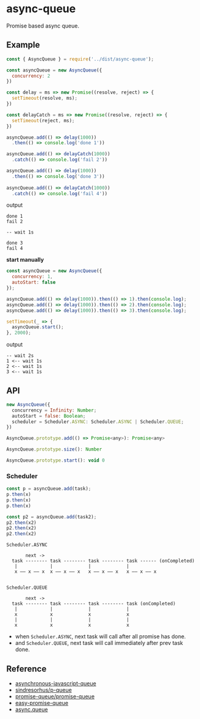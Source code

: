 async-queue
===========
Promise based async queue.


## Example
```js
const { AsyncQueue } = require('../dist/async-queue');

const asyncQueue = new AsyncQueue({
  concurrency: 2
})

const delay = ms => new Promise((resolve, reject) => {
  setTimeout(resolve, ms);
})

const delayCatch = ms => new Promise((resolve, reject) => {
  setTimeout(reject, ms);
})

asyncQueue.add(() => delay(1000))
  .then(() => console.log('done 1'))

asyncQueue.add(() => delayCatch(1000))
  .catch(() => console.log('fail 2'))

asyncQueue.add(() => delay(1000))
  .then(() => console.log('done 3'))
  
asyncQueue.add(() => delayCatch(1000))
  .catch(() => console.log('fail 4'))
```

output
```
done 1
fail 2

-- wait 1s

done 3
fail 4
```

**start manually**
```js
const asyncQueue = new AsyncQueue({
  concurrency: 1,
  autoStart: false
});

asyncQueue.add(() => delay(1000)).then(() => 1).then(console.log);
asyncQueue.add(() => delay(1000)).then(() => 2).then(console.log);
asyncQueue.add(() => delay(1000)).then(() => 3).then(console.log);

setTimeout(_ => {
  asyncQueue.start();
}, 2000);
```

output
```
-- wait 2s
1 <-- wait 1s
2 <-- wait 1s
3 <-- wait 1s
```


## API
```js
new AsyncQueue({
  concurrency = Infinity: Number;
  autoStart = false: Boolean;
  scheduler = Scheduler.ASYNC: Scheduler.ASYNC | Scheduler.QUEUE;
})

AsyncQueue.prototype.add(() => Promise<any>): Promise<any>

AsyncQueue.prototype.size(): Number

AsyncQueue.prototype.start(): void 0
```


### Scheduler
```js
const p = asyncQueue.add(task);
p.then(x)
p.then(x)
p.then(x)

const p2 = asyncQueue.add(task2);
p2.then(x2)
p2.then(x2)
p2.then(x2)
```

```
Scheduler.ASYNC

       next ->
  task -------- task -------- task -------- task ------ (onCompleted)
   |            |             |             |
   x —— x —— x  x —— x —— x   x —— x —— x   x —— x —— x


Scheduler.QUEUE
      
       next ->
  task -------- task -------- task -------- task (onCompleted)
   |            |             |             |   
   x            x             x             x
   |            |             |             |
   x            x             x             x
```

- when `Scheduler.ASYNC`, next task will call after all promise has done.
- and `Scheduler.QUEUE`, next task will call immediately after prev task done.


## Reference
- [asynchronous-javascript-queue](https://medium.com/@griffinmichl/asynchronous-javascript-queue-920828f6327)
- [sindresorhus/p-queue](https://github.com/sindresorhus/p-queue/blob/master/source/index.ts)
- [promise-queue/promise-queue](https://github.com/promise-queue/promise-queue/blob/master/lib/index.js)
- [easy-promise-queue](https://github.com/chenzhihao/easy-promise-queue/blob/master/src/PromiseQueue.ts)
- [async.queue](http://caolan.github.io/async/docs.html#queue)